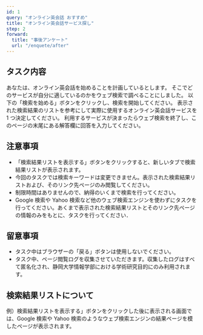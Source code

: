 ```yaml
---
id: 1
query: "オンライン英会話 おすすめ"
title: "オンライン英会話サービス探し"
step: 2
forward:
  title: "事後アンケート"
  url: "/enquete/after"
---
```


## タスク内容

あなたは、オンライン英会話を始めることを計画しているとします。
そこでどのサービスが自分に適しているのかをウェブ検索で調べることにしました。
以下の「検索を始める」ボタンをクリックし、検索を開始してください。
表示された検索結果のリストを参考にして実際に使用するオンライン英会話サービスを 1 つ決定してください。
利用するサービスが決まったらウェブ検索を終了し、このページの末尾にある解答欄に回答を入力してください。

## 注意事項

- 「検索結果リストを表示する」ボタンをクリックすると、新しいタブで検索結果リストが表示されます。
- 今回のタスクでは検索キーワードは変更できません。表示された検索結果リストおよび、そのリンク先ページのみ閲覧してください。
- 制限時間はありませんので、納得のいくまで検索を行ってください。
- Google 検索や Yahoo 検索など他のウェブ検索エンジンを使わずにタスクを行ってください。あくまで表示された検索結果リストとそのリンク先ページの情報のみをもとに、タスクを行ってください．

## 留意事項

- タスク中はブラウザーの「戻る」ボタンは使用しないでください。
- タスク中、ページ閲覧ログを収集させていただきます。収集したログはすべて匿名化され、静岡大学情報学部における学術研究目的にのみ利用されます。

## 検索結果リストについて

<!-- UIの説明を書きます。 -->

例）検索結果リストを表示する」ボタンをクリックした後に表示される画面では、Google 検索や Yahoo 検索のようなウェブ検索エンジンの結果ページを模したページが表示されます。
